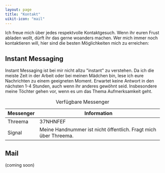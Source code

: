 ```yaml
---
layout: page
title: "Kontakt"
uikit-icon: "mail"
---
```


Ich freue mich über jedes respektvolle Kontaktgesuch. Wenn ihr euren Frust abladen wollt, dürft ihr das gerne woanders machen. Wer mich immer noch kontaktieren will, hier sind die besten Möglichkeiten mich zu erreichen:

## Instant Messaging

Instant Messaging ist bei mir nicht allzu "instant" zu verstehen. Da ich die meiste Zeit in der Arbeit oder bei meinen Mädchen bin, lese ich eure Nachrichten zu einem geeigneten Moment. Erwartet keine Antwort in den nächsten 1-4 Stunden, auch wenn ihr anderes gewöhnt seid. Insbesondere meine Töchter gehen vor, wenn es um das Thema Aufmerksamkeit geht. 

<table class="uk-table uk-table-small uk-table-justify">
    <caption>Verfügbare Messenger</caption>
    <thead>
        <tr>
            <th>Messenger</th>
            <th>Information</th>
        </tr>
    </thead>
    <tbody>
        <tr>
            <td>Threema</td>
            <td>37NHNFEF</td>
        </tr>
        <tr>
            <td>Signal</td>
            <td>Meine Handnummer ist nicht öffentlich. Fragt mich über Threema.</td>
        </tr>
    </tbody>
</table>

## Mail

(coming soon)